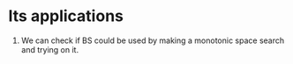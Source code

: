 # Its applications

1. We can check if BS could be used by making a monotonic space search and trying on it.
